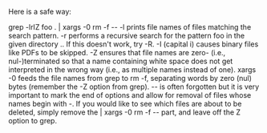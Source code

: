 Here is a safe way:

grep -lrIZ foo . | xargs -0 rm -f --
-l prints file names of files matching the search pattern.
-r performs a recursive search for the pattern foo in the given directory .. If this doesn't work, try -R.
-I (capital i) causes binary files like PDFs to be skipped.
-Z ensures that file names are zero- (i.e., nul-)terminated so that a name containing white space does not get interpreted in the wrong way (i.e., as multiple names instead of one).
xargs -0 feeds the file names from grep to rm -f, separating words by zero (nul) bytes (remember the -Z option from grep).
-- is often forgotten but it is very important to mark the end of options and allow for removal of files whose names begin with -.
If you would like to see which files are about to be deleted, simply remove the | xargs -0 rm -f -- part, and leave off the Z option to grep.
